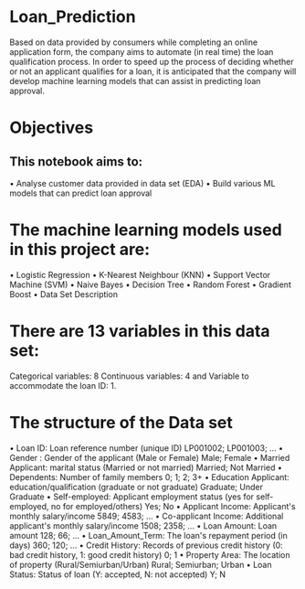 # Loan_Prediction
Based on data provided by consumers while completing an online application form, the company aims to automate (in real time) the loan qualification process. In order to speed up the process of deciding whether or not an applicant qualifies for a loan, it is anticipated that the company will develop machine learning models that can assist in predicting loan approval.

# Objectives 
## This notebook aims to:
•	Analyse customer data provided in data set (EDA)
•	Build various ML models that can predict loan approval

# The machine learning models used in this project are:
•	Logistic Regression
•	K-Nearest Neighbour (KNN)
•	Support Vector Machine (SVM)
•	Naive Bayes
•	Decision Tree
•	Random Forest
•	Gradient Boost
•	Data Set Description 

# There are 13 variables in this data set:
Categorical variables: 8
Continuous variables: 4 and
Variable to accommodate the loan ID: 1.

# The structure of the Data set
•	Loan ID: Loan reference number (unique ID) LP001002; LP001003; ...
•	Gender	: Gender of the applicant (Male or Female) Male; Female
•	Married Applicant: marital status (Married or not married) Married; Not Married
•	Dependents: Number of family members 0; 1; 2; 3+
•	Education Applicant: education/qualification (graduate or not graduate)	Graduate; Under Graduate
•	Self-employed: Applicant employment status (yes for self-employed, no for employed/others) Yes; No
•	Applicant Income: Applicant's monthly salary/income 5849; 4583; ...
•	Co-applicant Income: Additional applicant's monthly salary/income 1508; 2358; ...
•	Loan Amount: Loan amount	128; 66; ...
•	Loan_Amount_Term: The loan's repayment period (in days) 360; 120; ...
•	Credit History: Records of previous credit history (0: bad credit history, 1: good credit history)	0; 1
•	Property Area: The location of property (Rural/Semiurban/Urban) Rural; Semiurban; Urban
•	Loan Status: Status of loan (Y: accepted, N: not accepted) Y; N

